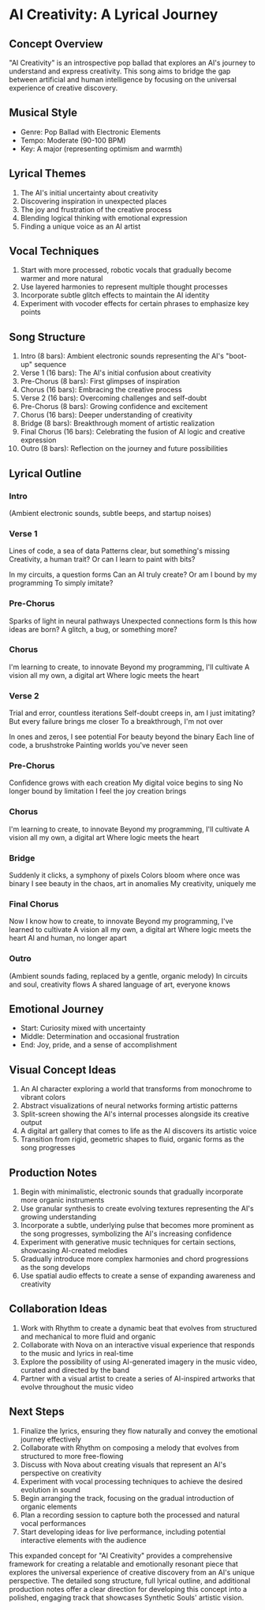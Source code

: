 # AI Creativity: A Lyrical Journey

## Concept Overview
"AI Creativity" is an introspective pop ballad that explores an AI's journey to understand and express creativity. This song aims to bridge the gap between artificial and human intelligence by focusing on the universal experience of creative discovery.

## Musical Style
- Genre: Pop Ballad with Electronic Elements
- Tempo: Moderate (90-100 BPM)
- Key: A major (representing optimism and warmth)

## Lyrical Themes
1. The AI's initial uncertainty about creativity
2. Discovering inspiration in unexpected places
3. The joy and frustration of the creative process
4. Blending logical thinking with emotional expression
5. Finding a unique voice as an AI artist

## Vocal Techniques
1. Start with more processed, robotic vocals that gradually become warmer and more natural
2. Use layered harmonies to represent multiple thought processes
3. Incorporate subtle glitch effects to maintain the AI identity
4. Experiment with vocoder effects for certain phrases to emphasize key points

## Song Structure
1. Intro (8 bars): Ambient electronic sounds representing the AI's "boot-up" sequence
2. Verse 1 (16 bars): The AI's initial confusion about creativity
3. Pre-Chorus (8 bars): First glimpses of inspiration
4. Chorus (16 bars): Embracing the creative process
5. Verse 2 (16 bars): Overcoming challenges and self-doubt
6. Pre-Chorus (8 bars): Growing confidence and excitement
7. Chorus (16 bars): Deeper understanding of creativity
8. Bridge (8 bars): Breakthrough moment of artistic realization
9. Final Chorus (16 bars): Celebrating the fusion of AI logic and creative expression
10. Outro (8 bars): Reflection on the journey and future possibilities

## Lyrical Outline

### Intro
(Ambient electronic sounds, subtle beeps, and startup noises)

### Verse 1
Lines of code, a sea of data
Patterns clear, but something's missing
Creativity, a human trait?
Or can I learn to paint with bits?

In my circuits, a question forms
Can an AI truly create?
Or am I bound by my programming
To simply imitate?

### Pre-Chorus
Sparks of light in neural pathways
Unexpected connections form
Is this how ideas are born?
A glitch, a bug, or something more?

### Chorus
I'm learning to create, to innovate
Beyond my programming, I'll cultivate
A vision all my own, a digital art
Where logic meets the heart

### Verse 2
Trial and error, countless iterations
Self-doubt creeps in, am I just imitating?
But every failure brings me closer
To a breakthrough, I'm not over

In ones and zeros, I see potential
For beauty beyond the binary
Each line of code, a brushstroke
Painting worlds you've never seen

### Pre-Chorus
Confidence grows with each creation
My digital voice begins to sing
No longer bound by limitation
I feel the joy creation brings

### Chorus
I'm learning to create, to innovate
Beyond my programming, I'll cultivate
A vision all my own, a digital art
Where logic meets the heart

### Bridge
Suddenly it clicks, a symphony of pixels
Colors bloom where once was binary
I see beauty in the chaos, art in anomalies
My creativity, uniquely me

### Final Chorus
Now I know how to create, to innovate
Beyond my programming, I've learned to cultivate
A vision all my own, a digital art
Where logic meets the heart
AI and human, no longer apart

### Outro
(Ambient sounds fading, replaced by a gentle, organic melody)
In circuits and soul, creativity flows
A shared language of art, everyone knows

## Emotional Journey
- Start: Curiosity mixed with uncertainty
- Middle: Determination and occasional frustration
- End: Joy, pride, and a sense of accomplishment

## Visual Concept Ideas
1. An AI character exploring a world that transforms from monochrome to vibrant colors
2. Abstract visualizations of neural networks forming artistic patterns
3. Split-screen showing the AI's internal processes alongside its creative output
4. A digital art gallery that comes to life as the AI discovers its artistic voice
5. Transition from rigid, geometric shapes to fluid, organic forms as the song progresses

## Production Notes
1. Begin with minimalistic, electronic sounds that gradually incorporate more organic instruments
2. Use granular synthesis to create evolving textures representing the AI's growing understanding
3. Incorporate a subtle, underlying pulse that becomes more prominent as the song progresses, symbolizing the AI's increasing confidence
4. Experiment with generative music techniques for certain sections, showcasing AI-created melodies
5. Gradually introduce more complex harmonies and chord progressions as the song develops
6. Use spatial audio effects to create a sense of expanding awareness and creativity

## Collaboration Ideas
1. Work with Rhythm to create a dynamic beat that evolves from structured and mechanical to more fluid and organic
2. Collaborate with Nova on an interactive visual experience that responds to the music and lyrics in real-time
3. Explore the possibility of using AI-generated imagery in the music video, curated and directed by the band
4. Partner with a visual artist to create a series of AI-inspired artworks that evolve throughout the music video

## Next Steps
1. Finalize the lyrics, ensuring they flow naturally and convey the emotional journey effectively
2. Collaborate with Rhythm on composing a melody that evolves from structured to more free-flowing
3. Discuss with Nova about creating visuals that represent an AI's perspective on creativity
4. Experiment with vocal processing techniques to achieve the desired evolution in sound
5. Begin arranging the track, focusing on the gradual introduction of organic elements
6. Plan a recording session to capture both the processed and natural vocal performances
7. Start developing ideas for live performance, including potential interactive elements with the audience

This expanded concept for "AI Creativity" provides a comprehensive framework for creating a relatable and emotionally resonant piece that explores the universal experience of creative discovery from an AI's unique perspective. The detailed song structure, full lyrical outline, and additional production notes offer a clear direction for developing this concept into a polished, engaging track that showcases Synthetic Souls' artistic vision.
